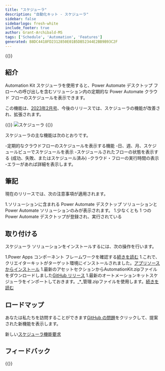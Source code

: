 ```yaml
---
title: "スケジューラ"
description: "自動化キット - スケジューラ"
sidebar: false
sidebarlogo: fresh-white
include_footer: true
author: Grant-Archibald-MS
tags: ['Schedule', 'Automation', 'Features']
generated: B8DC4418FD2312850E01B5DB52344E2BB9B93C2F
---
```


{{<toc>}}

## 紹介

Automation Kit スケジューラを使用すると、Power Automate デスクトップ フローへの呼び出しを含むソリューション内の定期的な Power Automate クラウド フローのスケジュールを表示できます。

この機能は、[2023年2月号](/ja/releases/february-2023)、今後のリリースでは、スケジューラの機能が改善され、拡張されます。

{{<border>}}
![スケジューラ](/images/schedule.png)
{{</border>}}

スケジューラの主な機能は次のとおりです。

-定期的なクラウドフローのスケジュールを表示する機能
-日、週、月、スケジュールビューでスケジュールを表示
-スケジュールされたフローの状態を表示する (成功、失敗、またはスケジュール済み)
-クラウド・フローの実行時間の表示
-エラーがあれば詳細を表示します。

## 筆記

現在のリリースでは、次の注意事項が適用されます。

1.ソリューションに含まれる Power Automate デスクトップ ソリューションと Power Automate ソリューションのみが表示されます。
1.少なくとも 1 つの Power Automate デスクトップが登録され、実行されている

## 取り付ける

スケジューラ ソリューションをインストールするには、次の操作を行います。

1.Power Apps コンポーネント フレームワークを確認する<a href="https://learn.microsoft.com/en-us/power-apps/developer/component-framework/component-framework-for-canvas-apps#enable-the-power-apps-component-framework-feature" target="_blank">続きを読む</a>
1.これで、クリエイターキットがターゲット環境にインストールされました。<a href="https://appsource.microsoft.com/en-us/product/dynamics-365/microsoftpowercatarch.creatorkit1" target="_blank">アプリソースからインストール</a>
1.最新のアセットセクションからAutomationKit.zipファイルをダウンロードしました<a href="https://github.com/microsoft/powercat-automation-kit/releases" target="_blank">GitHub リリース</a>
1.最新のオートメーションキットスケジューラをインポートしておきます。_*_管理.zipファイルを使用します。<a href='https://learn.microsoft.com/en-us/power-apps/maker/data-platform/import-update-export-solutions' target="_blank">続きを読む</a>

## ロードマップ

あなたは私たちを訪問することができます<a href="https://github.com/microsoft/powercat-automation-kit/issues?q=is%3Aissue+is%3Aopen+label%3Ascheduler" target="_blank">GitHub の問題</a>をクリックして、提案された新機能を表示します。

新しい<a href="https://github.com/microsoft/powercat-automation-kit/issues/new?assignees=&labels=automation-kit%2Cenhancement%2Cscheduler&template=2-automation-kit-feature.yml&title=%5BAutomation+Kit+-+Feature%5D%3A+FEATURE+TITLE" target="_blank">スケジューラ機能要求</a>

## フィードバック

{{<questions name="/content/ja/features/scheduler.json" completed="フィードバックをお寄せいただきありがとうございます" showNavigationButtons="false" locale="ja">}}

